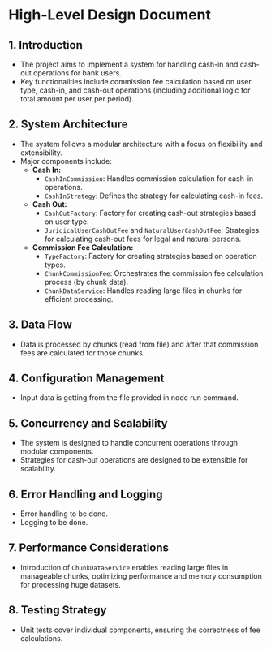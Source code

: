# High-Level Design Document

## 1. Introduction
- The project aims to implement a system for handling cash-in and cash-out operations for bank users.
- Key functionalities include commission fee calculation based on user type, cash-in, and cash-out operations (including additional logic for total amount per user per period).

## 2. System Architecture
- The system follows a modular architecture with a focus on flexibility and extensibility.
- Major components include:
  - **Cash In:**
    - `CashInCommission`: Handles commission calculation for cash-in operations.
    - `CashInStrategy`: Defines the strategy for calculating cash-in fees.
  - **Cash Out:**
    - `CashOutFactory`: Factory for creating cash-out strategies based on user type.
    - `JuridicalUserCashOutFee` and `NaturalUserCashOutFee`: Strategies for calculating cash-out fees for legal and natural persons.
  - **Commission Fee Calculation:**
    - `TypeFactory`: Factory for creating strategies based on operation types.
    - `ChunkCommissionFee`: Orchestrates the commission fee calculation process (by chunk data).
    - `ChunkDataService`: Handles reading large files in chunks for efficient processing.

## 3. Data Flow
- Data is processed by chunks (read from file) and after that commission fees are calculated for those chunks.

## 4. Configuration Management
- Input data is getting from the file provided in node run command.

## 5. Concurrency and Scalability
- The system is designed to handle concurrent operations through modular components.
- Strategies for cash-out operations are designed to be extensible for scalability.

## 6. Error Handling and Logging
- Error handling to be done.
- Logging to be done.

## 7. Performance Considerations
- Introduction of `ChunkDataService` enables reading large files in manageable chunks, optimizing performance and memory consumption for processing huge datasets.

## 8. Testing Strategy
- Unit tests cover individual components, ensuring the correctness of fee calculations.

